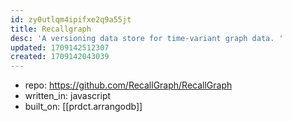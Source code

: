 ```yaml
---
id: zy0utlqm4ipifxe2q9a55jt
title: Recallgraph
desc: 'A versioning data store for time-variant graph data. '
updated: 1709142512307
created: 1709142043039
---
```


- repo: https://github.com/RecallGraph/RecallGraph
- written_in: javascript
- built_on: [[prdct.arrangodb]]
